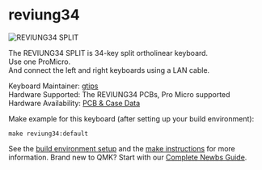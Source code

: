 # reviung34

![REVIUNG34 SPLIT](https://github.com/gtips/reviung/blob/master/reviung34split/image/REVIUNG34.jpg)  

The REVIUNG34 SPLIT is 34-key split ortholinear keyboard.  
Use one ProMicro.  
And connect the left and right keyboards using a LAN cable.  

Keyboard Maintainer: [gtips](https://github.com/gtips)  
Hardware Supported: The REVIUNG34 PCBs, Pro Micro supported  
Hardware Availability: [PCB & Case Data](https://github.com/gtips/reviung/tree/master/reviung34split)  

Make example for this keyboard (after setting up your build environment):

    make reviung34:default

See the [build environment setup](https://docs.qmk.fm/#/getting_started_build_tools) and the [make instructions](https://docs.qmk.fm/#/getting_started_make_guide) for more information. Brand new to QMK? Start with our [Complete Newbs Guide](https://docs.qmk.fm/#/newbs).


